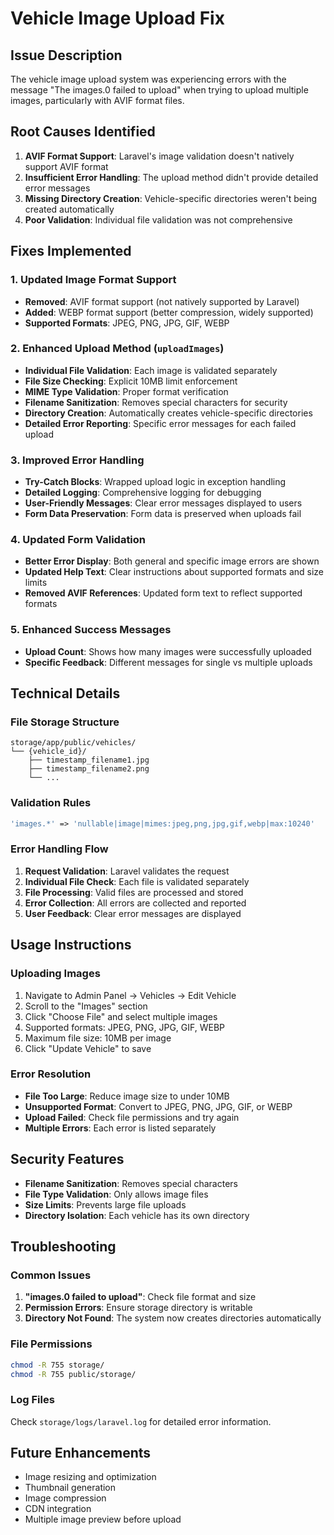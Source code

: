 # Vehicle Image Upload Fix

## Issue Description
The vehicle image upload system was experiencing errors with the message "The images.0 failed to upload" when trying to upload multiple images, particularly with AVIF format files.

## Root Causes Identified

1. **AVIF Format Support**: Laravel's image validation doesn't natively support AVIF format
2. **Insufficient Error Handling**: The upload method didn't provide detailed error messages
3. **Missing Directory Creation**: Vehicle-specific directories weren't being created automatically
4. **Poor Validation**: Individual file validation was not comprehensive

## Fixes Implemented

### 1. Updated Image Format Support
- **Removed**: AVIF format support (not natively supported by Laravel)
- **Added**: WEBP format support (better compression, widely supported)
- **Supported Formats**: JPEG, PNG, JPG, GIF, WEBP

### 2. Enhanced Upload Method (`uploadImages`)
- **Individual File Validation**: Each image is validated separately
- **File Size Checking**: Explicit 10MB limit enforcement
- **MIME Type Validation**: Proper format verification
- **Filename Sanitization**: Removes special characters for security
- **Directory Creation**: Automatically creates vehicle-specific directories
- **Detailed Error Reporting**: Specific error messages for each failed upload

### 3. Improved Error Handling
- **Try-Catch Blocks**: Wrapped upload logic in exception handling
- **Detailed Logging**: Comprehensive logging for debugging
- **User-Friendly Messages**: Clear error messages displayed to users
- **Form Data Preservation**: Form data is preserved when uploads fail

### 4. Updated Form Validation
- **Better Error Display**: Both general and specific image errors are shown
- **Updated Help Text**: Clear instructions about supported formats and size limits
- **Removed AVIF References**: Updated form text to reflect supported formats

### 5. Enhanced Success Messages
- **Upload Count**: Shows how many images were successfully uploaded
- **Specific Feedback**: Different messages for single vs multiple uploads

## Technical Details

### File Storage Structure
```
storage/app/public/vehicles/
└── {vehicle_id}/
    ├── timestamp_filename1.jpg
    ├── timestamp_filename2.png
    └── ...
```

### Validation Rules
```php
'images.*' => 'nullable|image|mimes:jpeg,png,jpg,gif,webp|max:10240'
```

### Error Handling Flow
1. **Request Validation**: Laravel validates the request
2. **Individual File Check**: Each file is validated separately
3. **File Processing**: Valid files are processed and stored
4. **Error Collection**: All errors are collected and reported
5. **User Feedback**: Clear error messages are displayed

## Usage Instructions

### Uploading Images
1. Navigate to Admin Panel → Vehicles → Edit Vehicle
2. Scroll to the "Images" section
3. Click "Choose File" and select multiple images
4. Supported formats: JPEG, PNG, JPG, GIF, WEBP
5. Maximum file size: 10MB per image
6. Click "Update Vehicle" to save

### Error Resolution
- **File Too Large**: Reduce image size to under 10MB
- **Unsupported Format**: Convert to JPEG, PNG, JPG, GIF, or WEBP
- **Upload Failed**: Check file permissions and try again
- **Multiple Errors**: Each error is listed separately

## Security Features
- **Filename Sanitization**: Removes special characters
- **File Type Validation**: Only allows image files
- **Size Limits**: Prevents large file uploads
- **Directory Isolation**: Each vehicle has its own directory

## Troubleshooting

### Common Issues
1. **"images.0 failed to upload"**: Check file format and size
2. **Permission Errors**: Ensure storage directory is writable
3. **Directory Not Found**: The system now creates directories automatically

### File Permissions
```bash
chmod -R 755 storage/
chmod -R 755 public/storage/
```

### Log Files
Check `storage/logs/laravel.log` for detailed error information.

## Future Enhancements
- Image resizing and optimization
- Thumbnail generation
- Image compression
- CDN integration
- Multiple image preview before upload
